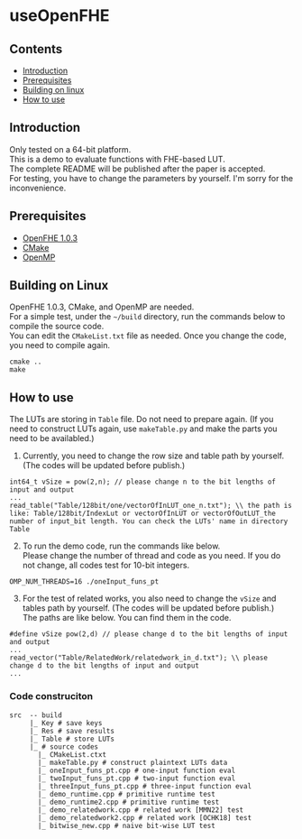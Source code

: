 # useOpenFHE

## Contents
- [Introduction](#introduction)
- [Prerequisites](#prerequisites)
- [Building on linux](#building-on-linux)
- [How to use](#how-to-use)

## Introduction
Only tested on a 64-bit platform.<br>
This is a demo to evaluate functions with FHE-based LUT.<br>
The complete README will be published after the paper is accepted.<br>
For testing, you have to change the parameters by yourself. I'm sorry for the inconvenience.

## Prerequisites
- [OpenFHE 1.0.3](https://github.com/openfheorg/openfhe-development)
- [CMake](https://cmake.org/)
- [OpenMP](https://www.openmp.org/)

## Building on Linux
OpenFHE 1.0.3, CMake, and OpenMP are needed.<br>
For a simple test, under the `~/build` directory, run the commands below to compile the source code.<br>
You can edit the `CMakeList.txt` file as needed. Once you change the code, you need to compile again.
```
cmake ..
make
```

## How to use
The LUTs are storing in `Table` file. Do not need to prepare again. (If you need to construct LUTs again, use `makeTable.py` and make the parts you need to be availabled.)

1. Currently, you need to change the row size and table path by yourself. (The codes will be updated before publish.)
```
int64_t vSize = pow(2,n); // please change n to the bit lengths of input and output
...
read_table("Table/128bit/one/vectorOfInLUT_one_n.txt"); \\ the path is like: Table/128bit/IndexLut or vectorOfInLUT or vectorOfOutLUT_the number of input_bit length. You can check the LUTs' name in directory Table
```
2. To run the demo code, run the commands like below.<br>
Please change the number of thread and code as you need. If you do not change, all codes test for 10-bit integers.
```
OMP_NUM_THREADS=16 ./oneInput_funs_pt
```
3. For the test of related works, you also need to change the `vSize` and tables path by yourself. (The codes will be updated before publish.)<br>
The paths are like below. You can find them in the code.
```
#define vSize pow(2,d) // please change d to the bit lengths of input and output
...
read_vector("Table/RelatedWork/relatedwork_in_d.txt"); \\ please change d to the bit lengths of input and output
...
```

### Code construciton
```
src  -- build
     |_ Key # save keys
     |_ Res # save results
     |_ Table # store LUTs
     |_ # source codes
       |_ CMakeList.ctxt
       |_ makeTable.py # construct plaintext LUTs data
       |_ oneInput_funs_pt.cpp # one-input function eval
       |_ twoInput_funs_pt.cpp # two-input function eval
       |_ threeInput_funs_pt.cpp # three-input function eval
       |_ demo_runtime.cpp # primitive runtime test
       |_ demo_runtime2.cpp # primitive runtime test
       |_ demo_relatedwork.cpp # related work [MMN22] test
       |_ demo_relatedwork2.cpp # related work [OCHK18] test
       |_ bitwise_new.cpp # naive bit-wise LUT test
```
